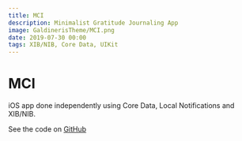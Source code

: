 ```yaml
---
title: MCI
description: Minimalist Gratitude Journaling App
image: GaldinerisTheme/MCI.png
date: 2019-07-30 00:00
tags: XIB/NIB, Core Data, UIKit  
---
```

# MCI

iOS app done independently using Core Data, Local Notifications and XIB/NIB. 

See the code on [GitHub](https://github.com/Galdineris/MCI)

